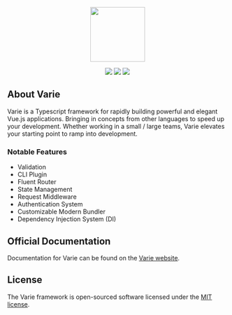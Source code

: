 <p align="center">
  <img width="125" height="125" src="https://avatars3.githubusercontent.com/u/33902889?s=200&v=4">
</p>

<p align="center">
  <a href="https://github.com/variejs/framework/blob/master/LICENSE"><img src="https://img.shields.io/badge/license-MIT-brightgreen.svg?style=flat-square"></a>
  <a href="https://discordapp.com/invite/yjBtbvm"><img src="https://img.shields.io/badge/chat-discord-7289DA.svg?style=flat-square"></a>
  <a href="https://www.paypal.me/lukepolo"><img src="https://img.shields.io/badge/$-donate-ff5f5f.svg?style=flat-square"></a>
</p>  
  
## About Varie

Varie is a Typescript framework for rapidly building powerful and elegant Vue.js applications. Bringing
in concepts from other languages to speed up your development. Whether working in
a small / large teams, Varie elevates your starting point to ramp into
development.

### Notable Features

- Validation
- CLI Plugin
- Fluent Router
- State Management
- Request Middleware
- Authentication System
- Customizable Modern Bundler
- Dependency Injection System (DI)

## Official Documentation

Documentation for Varie can be found on the [Varie website](https://varie.io/docs/latest).

## License

The Varie framework is open-sourced software licensed under the [MIT license](http://opensource.org/licenses/MIT).
